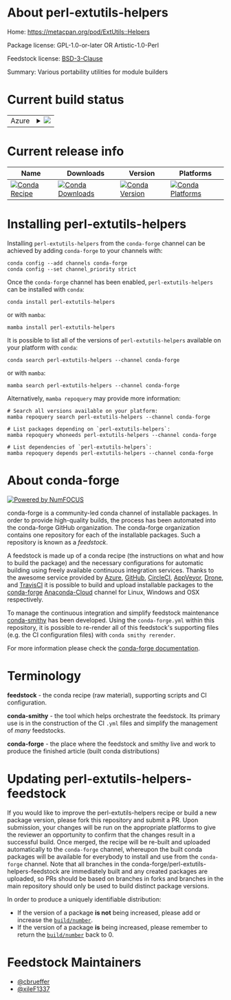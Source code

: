 About perl-extutils-helpers
===========================

Home: https://metacpan.org/pod/ExtUtils::Helpers

Package license: GPL-1.0-or-later OR Artistic-1.0-Perl

Feedstock license: [BSD-3-Clause](https://github.com/conda-forge/perl-extutils-helpers-feedstock/blob/main/LICENSE.txt)

Summary: Various portability utilities for module builders

Current build status
====================


<table>
    
  <tr>
    <td>Azure</td>
    <td>
      <details>
        <summary>
          <a href="https://dev.azure.com/conda-forge/feedstock-builds/_build/latest?definitionId=17944&branchName=main">
            <img src="https://dev.azure.com/conda-forge/feedstock-builds/_apis/build/status/perl-extutils-helpers-feedstock?branchName=main">
          </a>
        </summary>
        <table>
          <thead><tr><th>Variant</th><th>Status</th></tr></thead>
          <tbody><tr>
              <td>linux_64</td>
              <td>
                <a href="https://dev.azure.com/conda-forge/feedstock-builds/_build/latest?definitionId=17944&branchName=main">
                  <img src="https://dev.azure.com/conda-forge/feedstock-builds/_apis/build/status/perl-extutils-helpers-feedstock?branchName=main&jobName=linux&configuration=linux%20linux_64_" alt="variant">
                </a>
              </td>
            </tr><tr>
              <td>osx_64</td>
              <td>
                <a href="https://dev.azure.com/conda-forge/feedstock-builds/_build/latest?definitionId=17944&branchName=main">
                  <img src="https://dev.azure.com/conda-forge/feedstock-builds/_apis/build/status/perl-extutils-helpers-feedstock?branchName=main&jobName=osx&configuration=osx%20osx_64_" alt="variant">
                </a>
              </td>
            </tr>
          </tbody>
        </table>
      </details>
    </td>
  </tr>
</table>

Current release info
====================

| Name | Downloads | Version | Platforms |
| --- | --- | --- | --- |
| [![Conda Recipe](https://img.shields.io/badge/recipe-perl--extutils--helpers-green.svg)](https://anaconda.org/conda-forge/perl-extutils-helpers) | [![Conda Downloads](https://img.shields.io/conda/dn/conda-forge/perl-extutils-helpers.svg)](https://anaconda.org/conda-forge/perl-extutils-helpers) | [![Conda Version](https://img.shields.io/conda/vn/conda-forge/perl-extutils-helpers.svg)](https://anaconda.org/conda-forge/perl-extutils-helpers) | [![Conda Platforms](https://img.shields.io/conda/pn/conda-forge/perl-extutils-helpers.svg)](https://anaconda.org/conda-forge/perl-extutils-helpers) |

Installing perl-extutils-helpers
================================

Installing `perl-extutils-helpers` from the `conda-forge` channel can be achieved by adding `conda-forge` to your channels with:

```
conda config --add channels conda-forge
conda config --set channel_priority strict
```

Once the `conda-forge` channel has been enabled, `perl-extutils-helpers` can be installed with `conda`:

```
conda install perl-extutils-helpers
```

or with `mamba`:

```
mamba install perl-extutils-helpers
```

It is possible to list all of the versions of `perl-extutils-helpers` available on your platform with `conda`:

```
conda search perl-extutils-helpers --channel conda-forge
```

or with `mamba`:

```
mamba search perl-extutils-helpers --channel conda-forge
```

Alternatively, `mamba repoquery` may provide more information:

```
# Search all versions available on your platform:
mamba repoquery search perl-extutils-helpers --channel conda-forge

# List packages depending on `perl-extutils-helpers`:
mamba repoquery whoneeds perl-extutils-helpers --channel conda-forge

# List dependencies of `perl-extutils-helpers`:
mamba repoquery depends perl-extutils-helpers --channel conda-forge
```


About conda-forge
=================

[![Powered by
NumFOCUS](https://img.shields.io/badge/powered%20by-NumFOCUS-orange.svg?style=flat&colorA=E1523D&colorB=007D8A)](https://numfocus.org)

conda-forge is a community-led conda channel of installable packages.
In order to provide high-quality builds, the process has been automated into the
conda-forge GitHub organization. The conda-forge organization contains one repository
for each of the installable packages. Such a repository is known as a *feedstock*.

A feedstock is made up of a conda recipe (the instructions on what and how to build
the package) and the necessary configurations for automatic building using freely
available continuous integration services. Thanks to the awesome service provided by
[Azure](https://azure.microsoft.com/en-us/services/devops/), [GitHub](https://github.com/),
[CircleCI](https://circleci.com/), [AppVeyor](https://www.appveyor.com/),
[Drone](https://cloud.drone.io/welcome), and [TravisCI](https://travis-ci.com/)
it is possible to build and upload installable packages to the
[conda-forge](https://anaconda.org/conda-forge) [Anaconda-Cloud](https://anaconda.org/)
channel for Linux, Windows and OSX respectively.

To manage the continuous integration and simplify feedstock maintenance
[conda-smithy](https://github.com/conda-forge/conda-smithy) has been developed.
Using the ``conda-forge.yml`` within this repository, it is possible to re-render all of
this feedstock's supporting files (e.g. the CI configuration files) with ``conda smithy rerender``.

For more information please check the [conda-forge documentation](https://conda-forge.org/docs/).

Terminology
===========

**feedstock** - the conda recipe (raw material), supporting scripts and CI configuration.

**conda-smithy** - the tool which helps orchestrate the feedstock.
                   Its primary use is in the construction of the CI ``.yml`` files
                   and simplify the management of *many* feedstocks.

**conda-forge** - the place where the feedstock and smithy live and work to
                  produce the finished article (built conda distributions)


Updating perl-extutils-helpers-feedstock
========================================

If you would like to improve the perl-extutils-helpers recipe or build a new
package version, please fork this repository and submit a PR. Upon submission,
your changes will be run on the appropriate platforms to give the reviewer an
opportunity to confirm that the changes result in a successful build. Once
merged, the recipe will be re-built and uploaded automatically to the
`conda-forge` channel, whereupon the built conda packages will be available for
everybody to install and use from the `conda-forge` channel.
Note that all branches in the conda-forge/perl-extutils-helpers-feedstock are
immediately built and any created packages are uploaded, so PRs should be based
on branches in forks and branches in the main repository should only be used to
build distinct package versions.

In order to produce a uniquely identifiable distribution:
 * If the version of a package **is not** being increased, please add or increase
   the [``build/number``](https://docs.conda.io/projects/conda-build/en/latest/resources/define-metadata.html#build-number-and-string).
 * If the version of a package **is** being increased, please remember to return
   the [``build/number``](https://docs.conda.io/projects/conda-build/en/latest/resources/define-metadata.html#build-number-and-string)
   back to 0.

Feedstock Maintainers
=====================

* [@cbrueffer](https://github.com/cbrueffer/)
* [@xileF1337](https://github.com/xileF1337/)

